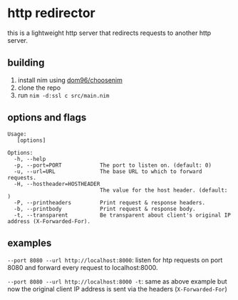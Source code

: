 # http redirector

this is a lightweight http server that redirects requests to another http server.

## building
1. install nim using [dom96/choosenim](https://github.com/dom96/choosenim)
2. clone the repo
3. run `nim -d:ssl c src/main.nim`

## options and flags
```
Usage:
   [options]

Options:
  -h, --help
  -p, --port=PORT            The port to listen on. (default: 0)
  -u, --url=URL              The base URL to which to forward requests.
  -H, --hostheader=HOSTHEADER
                             The value for the host header. (default: )
  -P, --printheaders         Print request & response headers.
  -b, --printbody            Print request & response body.
  -t, --transparent          Be transparent about client's original IP address (X-Forwarded-For).
```
## examples
`--port 8080 --url http://localhost:8000`: listen for htp requests on port 8080 and forward every request to localhost:8000.

`--port 8080 --url http://localhost:8000 -t`: same as above example but now the original client IP address is sent via the headers (`X-Forwarded-For`)
